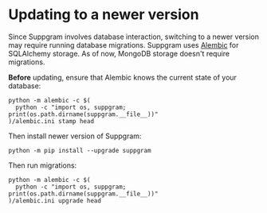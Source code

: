 # Updating to a newer version

Since Suppgram involves database interaction, switching to a
newer version may require running database migrations. Suppgram
uses [Alembic](https://alembic.sqlalchemy.org/en/latest/) for 
SQLAlchemy storage. As of now, MongoDB storage doesn't require 
migrations.

**Before** updating, ensure that Alembic knows the current state
of your database:
```shell
python -m alembic -c $(
  python -c "import os, suppgram; print(os.path.dirname(suppgram.__file__))"
)/alembic.ini stamp head
```

Then install newer version of Suppgram:
```shell
python -m pip install --upgrade suppgram
```

Then run migrations:
```shell
python -m alembic -c $(
  python -c "import os, suppgram; print(os.path.dirname(suppgram.__file__))"
)/alembic.ini upgrade head
```
